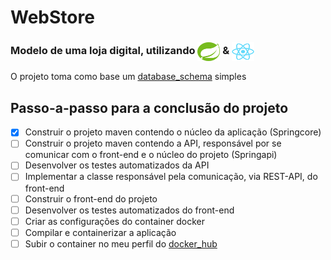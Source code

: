 # WebStore

<h3>
Modelo de uma loja digital, utilizando 
<img align="center" alt="spring" height="30" width="36"
src="https://github.com/devicons/devicon/blob/master/icons/spring/spring-original.svg"/> & 
<img align="center" alt="react_js" height="30" width="36"
       src="https://github.com/devicons/devicon/blob/master/icons/react/react-original.svg">
</h3>

O projeto toma como base um [database_schema](https://github.com/Dheovani/WebStore/blob/master/dbschema.jpg) simples

## Passo-a-passo para a conclusão do projeto
- [x] Construir o projeto maven contendo o núcleo da aplicação (Springcore)
- [ ] Construir o projeto maven contendo a API, responsável por se comunicar com o front-end e o núcleo do projeto (Springapi)
- [ ] Desenvolver os testes automatizados da API
- [ ] Implementar a classe responsável pela comunicação, via REST-API, do front-end
- [ ] Construir o front-end do projeto
- [ ] Desenvolver os testes automatizados do front-end
- [ ] Criar as configurações do container docker
- [ ] Compilar e containerizar a aplicação
- [ ] Subir o container no meu perfil do [docker_hub](https://hub.docker.com/u/dheovani)
